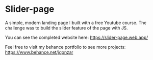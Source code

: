 # Slider-page
A simple, modern landing page I built with a free Youtube course. The challenge was to build the slider feature of the page with JS.

You can see the completed website here: https://slider-page.web.app/

Feel free to visit my behance portfolio to see more projects: https://www.behance.net/jgonzar
